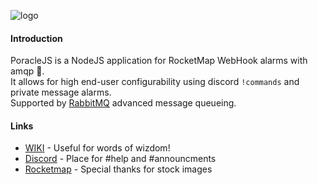 ![logo](/_assets/PoracleJs.png)  


#### Introduction

PoracleJS is a NodeJS application for RocketMap WebHook alarms with amqp 🐰.  
It allows for high end-user configurability using discord `!commands` and private message alarms.  
Supported by [RabbitMQ](http://www.rabbitmq.com/) advanced message queueing.

#### Links

- [WIKI](https://kartuludus.github.io/PoracleJS/#/) - Useful for words of wizdom!  
- [Discord](https://discord.gg/WDMr8xX) - Place for #help and #announcments  
- [Rocketmap](https://github.com/rocketmap/rocketmap/) - Special thanks for stock images